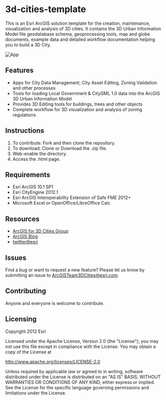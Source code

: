 # 3d-cities-template

This is an Esri ArcGIS solution template for the creation, maintenance, visualization and analysis of 3D cities. It contains the 3D Urban Information Model file geodatabase schema, geoprocessing tools, map and globe documents, example data and detailed workflow documentation helping you to build a 3D City.

![App](https://raw.github.com/Esri/3d-cities-template/master/3d-cities-template.png)

## Features
* Apps for City Data Management, City Asset Editing, Zoning Validation and other processes
* Tools for loading Local Government & CityGML 1.0 data into the ArcGIS 3D Urban Information Model
* Provides 3D Editing tools for buildings, trees and other objects
* Complete workflow for 3D visualization and analysis of zoning regulations

## Instructions

1.	To contribute: Fork and then clone the repository.  
2.	To download: Clone or Download the .zip file.
3. Web-enable the directory.
4. Access the .html page.

## Requirements

* Esri ArcGIS 10.1 SP1
* Esri CityEngine 2012.1
* Esri ArcGIS Interoperability Extension of Safe FME 2012+
* Microsoft Excel or OpenOffice/LibreOffice Calc

## Resources

* [ArcGIS for 3D Cities Group]( http://www.arcgis.com/home/group.html?owner=ArcGISTeam3DCities&title=ArcGIS%20for%203D%20Cities)
* [ArcGIS Blog](http://blogs.esri.com/esri/arcgis/)
* [twitter@esri](http://twitter.com/esri)

## Issues

Find a bug or want to request a new feature?  Please let us know by submitting an issue to ArcGISTeam3DCities@esri.com.

## Contributing

Anyone and everyone is welcome to contribute. 

## Licensing
Copyright 2012 Esri

Licensed under the Apache License, Version 2.0 (the "License");
you may not use this file except in compliance with the License.
You may obtain a copy of the License at

   http://www.apache.org/licenses/LICENSE-2.0

Unless required by applicable law or agreed to in writing, software
distributed under the License is distributed on an "AS IS" BASIS,
WITHOUT WARRANTIES OR CONDITIONS OF ANY KIND, either express or implied.
See the License for the specific language governing permissions and
limitations under the License.

